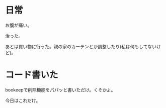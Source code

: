 # 日常

お腹が痛い。

治った。

あとは買い物に行った。親の家のカーテンとか調整したり(私は何もしてないけど)。

# コード書いた

bookeepで削除機能をパパッと書いただけ。くそかよ。

今日はこれだけ。
